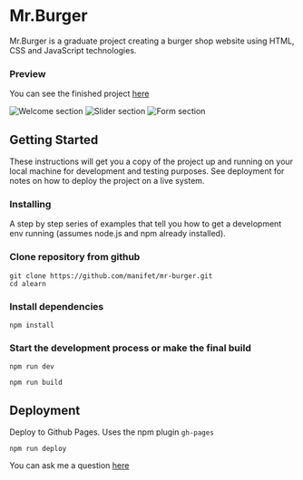 # Mr.Burger

Mr.Burger is a graduate project creating a burger shop website using HTML, CSS and JavaScript technologies.
### Preview
You can see the finished project [here](https://manifet.github.io/mr-burger/)

![Welcome section](https://user-images.githubusercontent.com/61707913/215112915-f695cc8c-fe8b-4eb1-8292-5e72e270f602.png)
![Slider section](https://user-images.githubusercontent.com/61707913/215112919-738de0b4-0d51-45db-800e-3798a77845b7.png)
![Form section](https://user-images.githubusercontent.com/61707913/215112908-8aca2f18-7f1d-4f8e-ae71-caf845eaee07.png)

## Getting Started

These instructions will get you a copy of the project up and running on your local machine for development and testing purposes. See deployment for notes on how to deploy the project on a live system.

### Installing

A step by step series of examples that tell you how to get a development env running (assumes node.js and npm already installed).

### Сlone repository from github

```
git clone https://github.com/manifet/mr-burger.git
cd alearn
```

### Install dependencies

```
npm install
```
### Start the development process or make the final build 
```
npm run dev
```
```
npm run build
```

## Deployment

Deploy to Github Pages. Uses the npm plugin `gh-pages`

```
npm run deploy
```

You can ask me a question [here](https://github.com/manifet/mr-burger/issues)


